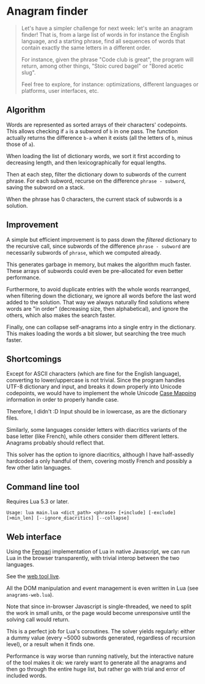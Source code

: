 # Anagram finder

> Let's have a simpler challenge for next week: let's write an anagram finder! That is, from a large list of words in for instance the English language, and a starting phrase, find all sequences of words that contain exactly the same letters in a different order.
>
> For instance, given the phrase "Code club is great", the program will return, among other things, "Stoic cured bagel" or "Bored acetic slug".
>
> Feel free to explore, for instance: optimizations, different languages or platforms, user interfaces, etc.

## Algorithm

Words are represented as sorted arrays of their characters' codepoints. This allows checking if `a` is a subword of `b` in one pass. The function actually returns the difference `b-a` when it exists (all the letters of `b`, minus those of `a`).

When loading the list of dictionary words, we sort it first according to decreasing length, and then lexicographically for equal lengths.

Then at each step, filter the dictionary down to subwords of the current phrase. For each subword, recurse on the difference `phrase - subword`, saving the subword on a stack.

When the phrase has 0 characters, the current stack of subwords is a solution.

## Improvement

A simple but efficient improvement is to pass down the *filtered* dictionary to the recursive call, since subwords of the difference `phrase - subword` are necessarily subwords of `phrase`, which we computed already.

This generates garbage in memory, but makes the algorithm much faster. These arrays of subwords could even be pre-allocated for even better performance.

Furthermore, to avoid duplicate entries with the whole words rearranged, when filtering down the dictionary, we ignore all words before the last word added to the solution. That way we always naturally find solutions where words are "in order" (decreasing size, then alphabetical), and ignore the others, which also makes the search faster.

Finally, one can collapse self-anagrams into a single entry in the dictionary. This makes loading the words a bit slower, but searching the tree much faster.

## Shortcomings

Except for ASCII characters (which are fine for the English language), converting to lower/uppercase is not trivial. Since the program handles UTF-8 dictionary and input, and breaks it down properly into Unicode codepoints, we would have to implement the whole Unicode [Case Mapping](https://www.unicode.org/charts/case/) information in order to properly handle case.

Therefore, I didn't :D Input should be in lowercase, as are the dictionary files.

Similarly, some languages consider letters with diacritics variants of the base letter (like French), while others consider them different letters. Anagrams probably should reflect that.

This solver has the option to ignore diacritics, although I have half-assedly  hardcoded a only handful of them, covering mostly French and possibly a few other latin languages.

## Command line tool

Requires Lua 5.3 or later.

`Usage: lua main.lua <dict_path> <phrase> [+include] [-exclude] [>min_len] [--ignore_diacritics] [--collapse]`

## Web interface

Using the [Fengari](https://fengari.io/) implementation of Lua in native Javascript, we can run Lua in the browser transparently, with trivial interop between the two languages.

See the [web tool live](https://castux.github.io/code-club/anagrams/).

All the DOM manipulation and event management is even written in Lua (see `anagrams-web.lua`).

Note that since in-browser Javascript is single-threaded, we need to split the work in small units, or the page would become unresponsive until the solving call would return.

This is a perfect job for Lua's coroutines. The solver yields regularly: either a dummy value (every ~5000 subwords generated, regardless of recursion level), or a result when it finds one.

Performance is way worse than running natively, but the interactive nature of the tool makes it ok: we rarely want to generate all the anagrams and then go through the entire huge list, but rather go with trial and error of included words.
